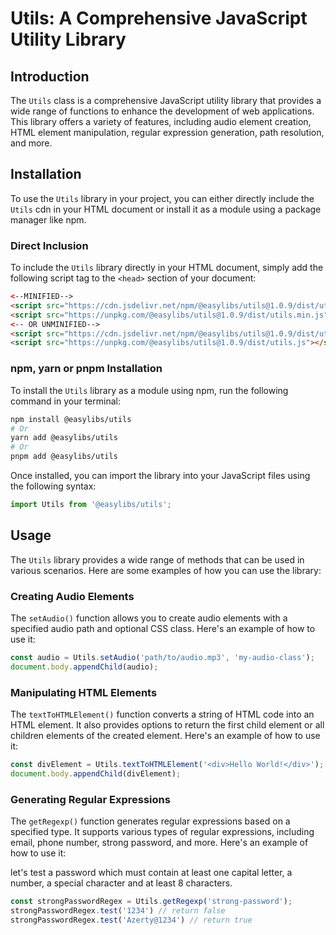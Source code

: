 # Utils: A Comprehensive JavaScript Utility Library

## Introduction

The `Utils` class is a comprehensive JavaScript utility library that provides a wide range of functions to enhance the development of web applications. This library offers a variety of features, including audio element creation, HTML element manipulation, regular expression generation, path resolution, and more.

## Installation

To use the `Utils` library in your project, you can either directly include the `Utils` cdn in your HTML document or install it as a module using a package manager like npm.

### Direct Inclusion

To include the `Utils` library directly in your HTML document, simply add the following script tag to the `<head>` section of your document:

```html
<--MINIFIED-->
<script src="https://cdn.jsdelivr.net/npm/@easylibs/utils@1.0.9/dist/utils.min.js"></script>
<script src="https://unpkg.com/@easylibs/utils@1.0.9/dist/utils.min.js"></script>
<-- OR UNMINIFIED-->
<script src="https://cdn.jsdelivr.net/npm/@easylibs/utils@1.0.9/dist/utils.js"></script>
<script src="https://unpkg.com/@easylibs/utils@1.0.9/dist/utils.js"></script>
```

### npm, yarn or pnpm Installation

To install the `Utils` library as a module using npm, run the following command in your terminal:

```bash
npm install @easylibs/utils
# Or
yarn add @easylibs/utils
# Or
pnpm add @easylibs/utils
```

Once installed, you can import the library into your JavaScript files using the following syntax:

```javascript
import Utils from '@easylibs/utils';
```

## Usage

The `Utils` library provides a wide range of methods that can be used in various scenarios. Here are some examples of how you can use the library:

### Creating Audio Elements

The `setAudio()` function allows you to create audio elements with a specified audio path and optional CSS class. Here's an example of how to use it:

```javascript
const audio = Utils.setAudio('path/to/audio.mp3', 'my-audio-class');
document.body.appendChild(audio);
```

### Manipulating HTML Elements

The `textToHTMLElement()` function converts a string of HTML code into an HTML element. It also provides options to return the first child element or all children elements of the created element. Here's an example of how to use it:

```javascript
const divElement = Utils.textToHTMLElement('<div>Hello World!</div>');
document.body.appendChild(divElement);
```

### Generating Regular Expressions

The `getRegexp()` function generates regular expressions based on a specified type. It supports various types of regular expressions, including email, phone number, strong password, and more. Here's an example of how to use it:

let's test a password which must contain at least one capital letter, a number, a special character and at least 8 characters.

```javascript
const strongPasswordRegex = Utils.getRegexp('strong-password');
strongPasswordRegex.test('1234') // return false
strongPasswordRegex.test('Azerty@1234') // return true
```
